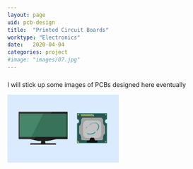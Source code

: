 ```yaml
---
layout: page
uid: pcb-design
title:  "Printed Circuit Boards"
worktype: "Electronics"
date:   2020-04-04
categories: project
#image: "images/07.jpg"
---
```

<h3></h3>
<p>
	I will stick up some images of PCBs designed here eventually
</p>

<div class="showcase">
  <img style="width:50%" src="/images/portfolio/pcb-design/1.jpg" alt="">

</div>

<!---
<p class="meta">
  Nothing to see here | Date: <strong>{{ page.date | date: "%b %Y" }}</strong> | Nothing at all
</p>
--->